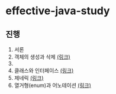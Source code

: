 # effective-java-study

## 진행
1. 서론 
2. 객체의 생성과 삭제 [(링크)](chap2)
3. 
4. 클래스와 인터페이스 [(링크)](chap4)
5. 제네릭 [(링크)](chap5)
6. 열거형(enum)과 어노테이션 [(링크)](chap6)
